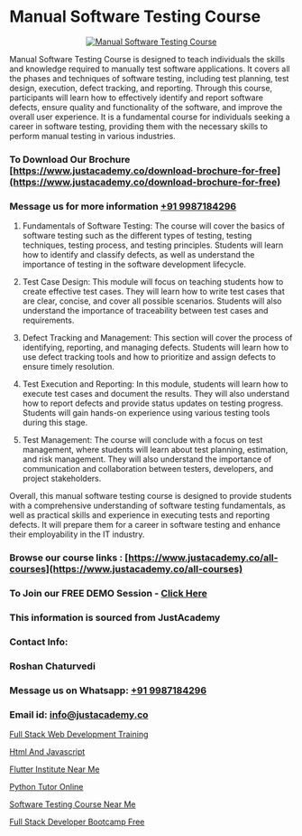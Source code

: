 # Manual Software Testing Course

<p align="center">
  <a href="https://justacademy.co/program-detail/software-testing">
    <img src="https://justacademy.co/storage2/program_images/1704700438.webp" alt="Manual Software Testing Course">
  </a>
</p>


Manual Software Testing Course is designed to teach individuals the skills and knowledge required to manually test software applications. It covers all the phases and techniques of software testing, including test planning, test design, execution, defect tracking, and reporting. Through this course, participants will learn how to effectively identify and report software defects, ensure quality and functionality of the software, and improve the overall user experience. It is a fundamental course for individuals seeking a career in software testing, providing them with the necessary skills to perform manual testing in various industries. 
### To Download Our Brochure [https://www.justacademy.co/download-brochure-for-free](https://www.justacademy.co/download-brochure-for-free)
### Message us for more information [+91 9987184296](https://api.whatsapp.com/send?phone=919987184296)
1) Fundamentals of Software Testing:
The course will cover the basics of software testing such as the different types of testing, testing techniques, testing process, and testing principles. Students will learn how to identify and classify defects, as well as understand the importance of testing in the software development lifecycle.

2) Test Case Design:
This module will focus on teaching students how to create effective test cases. They will learn how to write test cases that are clear, concise, and cover all possible scenarios. Students will also understand the importance of traceability between test cases and requirements.

3) Defect Tracking and Management:
This section will cover the process of identifying, reporting, and managing defects. Students will learn how to use defect tracking tools and how to prioritize and assign defects to ensure timely resolution.

4) Test Execution and Reporting:
In this module, students will learn how to execute test cases and document the results. They will also understand how to report defects and provide status updates on testing progress. Students will gain hands-on experience using various testing tools during this stage.

5) Test Management:
The course will conclude with a focus on test management, where students will learn about test planning, estimation, and risk management. They will also understand the importance of communication and collaboration between testers, developers, and project stakeholders.

Overall, this manual software testing course is designed to provide students with a comprehensive understanding of software testing fundamentals, as well as practical skills and experience in executing tests and reporting defects. It will prepare them for a career in software testing and enhance their employability in the IT industry.

### Browse our course links : [https://www.justacademy.co/all-courses](https://www.justacademy.co/all-courses) 
### To Join our FREE DEMO Session - [Click Here](https://www.justacademy.co/register-for-course-demo)


### This information is sourced from JustAcademy
### Contact Info:
### Roshan Chaturvedi
### Message us on Whatsapp: [+91 9987184296](https://api.whatsapp.com/send?phone=919987184296)
### Email id: [info@justacademy.co](mailto:info@justacademy.co)
                
[Full Stack Web Development Training](https://www.linkedin.com/pulse/full-stack-web-development-training-justacademy-kolkata-knqkc/)

[Html And Javascript](https://www.linkedin.com/pulse/html-javascript-justacademy-coimbatore-fqbfe?trackingId=aj3VPKpRZ9wC51vo6ryLvg%3D%3D&lipi=urn%3Ali%3Apage%3Ad_flagship3_company_admin%3B7mNmKz24Tx%2BfRDkV0HwLig%3D%3D)

[Flutter Institute Near Me](https://medium.com/@prempja40/flutter-institute-near-me-96305658b8a2)

[Python Tutor Online](https://medium.com/@ranepooja/python-tutor-online-8ec95fc01522)

[Software Testing Course Near Me](https://justacademyin.github.io/justacademy/Software-Testing-Course-Near-Me)

[Full Stack Developer Bootcamp Free](https://justacademyin.github.io/Articles/Full-Stack-Developer-Bootcamp-Free)


